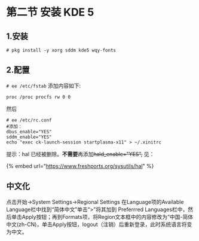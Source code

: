 # 第二节 安装 KDE 5

## 1.安装 <a href="1-an-zhuang" id="1-an-zhuang"></a>

`# pkg install -y xorg sddm kde5 wqy-fonts`

## 2.配置

`# ee /etc/fstab`
添加内容如下:

`proc /proc procfs rw 0 0`

然后

```shell
# ee /etc/rc.conf
#添加：
dbus_enable="YES"
sddm_enable="YES"
echo "exec ck-launch-session startplasma-x11" > ~/.xinitrc
```



提示：hal 已经被删除。**不需要**再添加~~hald_enable="YES",~~ 见：

{% embed url="https://www.freshports.org/sysutils/hal" %}

## 中文化

点击开始->System Settings->Regional Settings 在Language项的Available Language栏中找到“简体中文”单击“>”将其加到 Preferrred Languages栏中，然后单击Apply按钮；再到Formats项，将Region文本框中的内容修改为“中国-简体中文(zh-CN)，单击Apply按钮，logout（注销）后重新登录，此时系统语言将变为中文。
